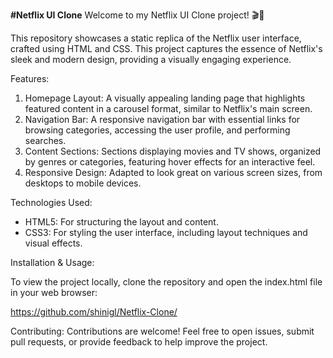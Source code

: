 
**#Netflix UI Clone**
Welcome to my Netflix UI Clone project! 🎬🍿

This repository showcases a static replica of the Netflix user interface, crafted using HTML and CSS. This project captures the essence of Netflix's sleek and modern design, providing a visually engaging experience.

Features:
1. Homepage Layout: A visually appealing landing page that highlights featured content in a carousel format, similar to Netflix's main screen.
2. Navigation Bar: A responsive navigation bar with essential links for browsing categories, accessing the user profile, and performing searches.
3. Content Sections: Sections displaying movies and TV shows, organized by genres or categories, featuring hover effects for an interactive feel.
4. Responsive Design: Adapted to look great on various screen sizes, from desktops to mobile devices.

Technologies Used:
* HTML5: For structuring the layout and content.
* CSS3: For styling the user interface, including layout techniques and visual effects.

 
Installation & Usage:

To view the project locally, clone the repository and open the index.html file in your web browser:

https://github.com/shinigl/Netflix-Clone/


Contributing:
Contributions are welcome! Feel free to open issues, submit pull requests, or provide feedback to help improve the project.
